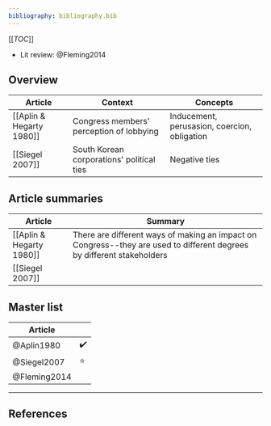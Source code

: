 ```yaml
---
bibliography: bibliography.bib
---
```


[[_TOC_]]

* Lit review: @Fleming2014

## Overview

Article                     | Context                                   | Concepts
---                         | ---                                       | ---
[[Aplin & Hegarty 1980]]    | Congress members' perception of lobbying  | Inducement, perusasion, coercion, obligation
[[Siegel 2007]]             | South Korean corporations' political ties | Negative ties

## Article summaries

Article                     | Summary
---                         | ------------
[[Aplin & Hegarty 1980]]    | There are different ways of making an impact on Congress--they are used to different degrees by different stakeholders
[[Siegel 2007]]             |

## Master list

Article         | </br>
---             | ---
@Aplin1980      | :heavy_check_mark: 
@Siegel2007     | :star: 
@Fleming2014    |

---

## References